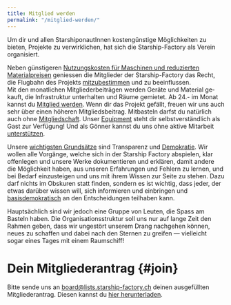 ```yaml
---
title: Mitglied werden
permalink: "/mitglied-werden/"
---
```


Um dir und allen StarshiponautInnen kostengünstige Möglichkeiten zu bieten, Projekte zu verwirklichen, hat sich die Starship-Factory als Verein organisiert.

Neben günstigeren [Nutzungskosten für Maschinen und reduzierten Materialpreisen](https://wiki.starship-factory.ch/Vereinskram/Preise/) geniessen die Mitglieder der Starship-Factory das Recht, die Flug­bahn des Projekts [mitzubestimmen](https://wiki.starship-factory.ch/Vereinskram/Sitzungen) und zu be­ein­flussen.  
Mit den monat­li­chen Mit­glie­der­bei­trä­gen werden Ge­rä­te und Material ge­kauft, die Infra­struk­tur unterhalten und Räume gemietet. Ab 24.- im Monat kannst du [Mitglied werden](#join). Wenn dir das Projekt gefällt, freuen wir uns auch sehr über einen höheren Mitgliedsbeitrag.
Mitbasteln darfst du natürlich auch ohne [Mitgliedschaft](#join). Unser [Equipment](https://wiki.starship-factory.ch/Equipment/ "Liste des Equipments, welches wir derzeit tatsächlich in der Factory rumstehen haben") steht dir selbstverständlich als Gast zur Verfügung! Und als Gönner kannst du uns ohne aktive Mitarbeit [unterstützen](/spenden/).

Unsere [wichtigsten Grundsätze](/organisation/reglement/ "Das Reglement der Starship Factory legt grundsätzliche Verhaltensregeln fest.") sind Transparenz und [Demokratie](https://wiki.starship-factory.ch/Vereinskram/Sitzungen/). Wir wollen alle Vorgänge, welche sich in der Starship Factory abspielen, klar offenlegen und unsere Werke dokumentieren und erklären, damit andere die Möglichkeit haben, aus unseren Erfahrungen und Fehlern zu lernen, und bei Bedarf einzusteigen und uns mit ihrem Wissen zur Seite zu stehen. Dazu darf nichts im Obskuren statt finden, sondern es ist wichtig, dass jeder, der etwas darüber wissen will, sich informieren und einbringen und [basisdemokratisch](/organisation/statuten/ "Die Statuten legen fest wie der Verein aufgebaut ist und funktioniert.") an den Entscheidungen teilhaben kann.

Hauptsächlich sind wir jedoch eine Gruppe von Leuten, die Spass am Basteln haben. Die Organisationsstruktur soll uns nur auf lange Zeit den Rahmen geben, dass wir ungestört unserem Drang nachgehen können, neues zu schaffen und dabei nach den Sternen zu greifen — vielleicht sogar eines Tages mit einem Raumschiff!

# Dein Mitgliederantrag {#join}

Bitte sende uns an [board@lists.starship-factory.ch](mailto:board@lists.starship-factory.ch) deinen ausgefüllten Mitgliederantrag. Diesen kannst du [hier herunterladen](/assets/attachments/Mitgliedschaftsantrag_v4_2021-06-17.pdf).
